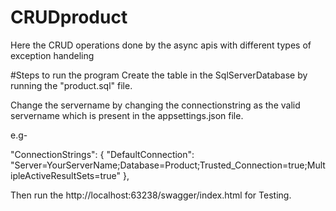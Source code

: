 # CRUDproduct
 
Here the CRUD operations done by the async apis with different types of exception handeling

#Steps to run the program Create the table in the SqlServerDatabase by running the "product.sql" file.

Change the servername by changing the connectionstring as the valid servername which is present in the appsettings.json file.

e.g-

"ConnectionStrings": { "DefaultConnection": "Server=YourServerName;Database=Product;Trusted_Connection=true;MultipleActiveResultSets=true" },

Then run the http://localhost:63238/swagger/index.html for Testing.

